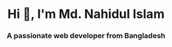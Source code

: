 <h1 align="center">Hi 👋, I'm Md. Nahidul Islam</h1>
<h3 align="center">A passionate web developer from Bangladesh</h3>

